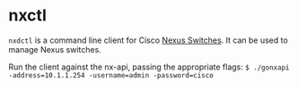 nxctl
========

`nxdctl` is a command line client for Cisco [Nexus Switches](http://www.cisco.com/c/en/us/products/switches/data-center-switches/index.html#~tab-products-services). It can be used to manage Nexus switches.

Run the client against the nx-api, passing the appropriate flags:
`$ ./gonxapi -address=10.1.1.254 -username=admin -password=cisco`

